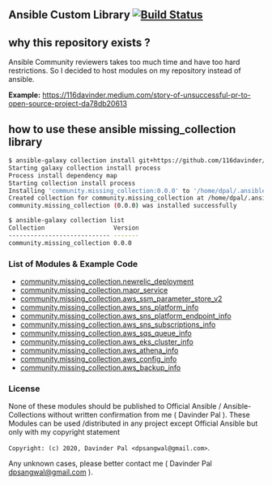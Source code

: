 ## Ansible Custom Library [![Build Status](https://travis-ci.com/116davinder/ansible-custom-libs.svg?branch=master)](https://travis-ci.com/116davinder/ansible-custom-libs)

## why this repository exists ?
Ansible Community reviewers takes too much time and have too hard restrictions.
So I decided to host modules on my repository instead of ansible.

**Example:** https://116davinder.medium.com/story-of-unsuccessful-pr-to-open-source-project-da78db20613

## how to use these ansible missing_collection library
```bash
$ ansible-galaxy collection install git+https://github.com/116davinder/ansible.missing_collection.git
Starting galaxy collection install process
Process install dependency map
Starting collection install process
Installing 'community.missing_collection:0.0.0' to '/home/dpal/.ansible/collections/ansible_collections/community/missing_collection'
Created collection for community.missing_collection at /home/dpal/.ansible/collections/ansible_collections/community/missing_collection
community.missing_collection (0.0.0) was installed successfully

$ ansible-galaxy collection list
Collection                   Version
---------------------------- -------
community.missing_collection 0.0.0  

```

### List of Modules & Example Code

- [community.missing_collection.newrelic_deployment](tests/newrelic_deployment.yml)
- [community.missing_collection.mapr_service](tests/mapr_service.yml)
- [community.missing_collection.aws_ssm_parameter_store_v2](tests/aws_ssm_parameter_store_v2.yml)
- [community.missing_collection.aws_sns_platform_info](tests/aws_sns_platform_info.yml)
- [community.missing_collection.aws_sns_platform_endpoint_info](tests/aws_sns_platform_endpoint_info.yml)
- [community.missing_collection.aws_sns_subscriptions_info](tests/aws_sns_subscriptions_info.yml)
- [community.missing_collection.aws_sqs_queue_info](tests/aws_sqs_queue_info.yml)
- [community.missing_collection.aws_eks_cluster_info](tests/aws_eks_cluster_info.yml)
- [community.missing_collection.aws_athena_info](tests/aws_athena_info.yml)
- [community.missing_collection.aws_config_info](tests/aws_config_info.yml)
- [community.missing_collection.aws_backup_info](tests/aws_backup_info.yml)

### License
None of these modules should be published to Official Ansible / Ansible-Collections without written confirmation from me ( Davinder Pal ).
These Modules can be used /distributed in any project except Official Ansible but only with my copyright statement 

`Copyright: (c) 2020, Davinder Pal <dpsangwal@gmail.com>`.

Any unknown cases, please better contact me ( Davinder Pal <dpsangwal@gmail.com> ).
